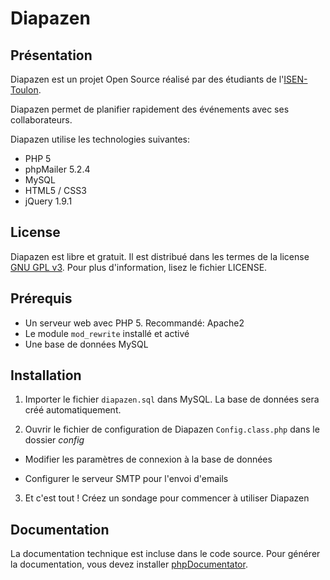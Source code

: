 Diapazen
========

## Présentation


Diapazen est un projet Open Source réalisé par des étudiants de l'[ISEN-Toulon](http://www.isen.fr/toulon.asp).

Diapazen permet de planifier rapidement des événements avec ses collaborateurs.

Diapazen utilise les technologies suivantes:

* PHP 5
 * phpMailer 5.2.4
* MySQL
* HTML5 / CSS3
* jQuery 1.9.1

## License

Diapazen est libre et gratuit. Il est distribué dans les termes de la license [GNU GPL v3](http://www.gnu.org/licenses/gpl.html). Pour plus d'information, lisez le fichier LICENSE.

## Prérequis

* Un serveur web avec PHP 5. Recommandé: Apache2
* Le module `mod_rewrite` installé et activé
* Une base de données MySQL

## Installation

1. Importer le fichier `diapazen.sql` dans MySQL. La base de données sera créé automatiquement.

2. Ouvrir le fichier de configuration de Diapazen `Config.class.php` dans le dossier *config*

 * Modifier les paramètres de connexion à la base de données
 
 * Configurer le serveur SMTP pour l'envoi d'emails

3. Et c'est tout ! Créez un sondage pour commencer à utiliser Diapazen
    
## Documentation

La documentation technique est incluse dans le code source. Pour générer la documentation, vous devez installer [phpDocumentator](http://www.phpdoc.org).